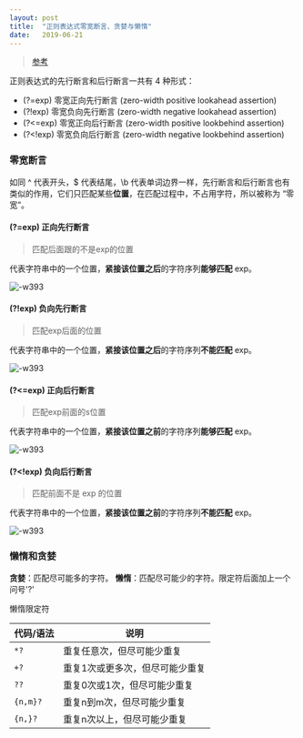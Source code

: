 ```yaml
---
layout: post
title:  "正则表达式零宽断言、贪婪与懒惰"
date:   2019-06-21
---
```


> [参考](https://blog.51cto.com/cnn237111/749047)

正则表达式的先行断言和后行断言一共有 4 种形式：
* (?=exp) 零宽正向先行断言 (zero-width positive lookahead assertion)
* (?!exp) 零宽负向先行断言 (zero-width negative lookahead assertion)
* (?<=exp) 零宽正向后行断言 (zero-width positive lookbehind assertion)
* (?<!exp) 零宽负向后行断言 (zero-width negative lookbehind assertion)

### 零宽断言

如同 ^ 代表开头，$ 代表结尾，\b 代表单词边界一样，先行断言和后行断言也有类似的作用，它们只匹配某些**位置**，在匹配过程中，不占用字符，所以被称为 “零宽”。

#### (?=exp) 正向先行断言

> 匹配后面跟的不是exp的位置

代表字符串中的一个位置，**紧接该位置之后**的字符序列**能够匹配** exp。

![-w393](//images//15626567032307.jpg)

#### (?!exp) 负向先行断言

> 匹配exp后面的位置

代表字符串中的一个位置，**紧接该位置之后**的字符序列**不能匹配** exp。

![-w393](//images//15626567612476.jpg)

#### (?<=exp) 正向后行断言

> 匹配exp前面的s位置

代表字符串中的一个位置，**紧接该位置之前**的字符序列**能够匹配** exp。

![-w393](//images//15626569128672.jpg)

#### (?<!exp) 负向后行断言

> 匹配前面不是 exp 的位置

代表字符串中的一个位置，**紧接该位置之前**的字符序列**不能匹配** exp。

![-w393](//images//15626569357322.jpg)

### 懒惰和贪婪

**贪婪**：匹配尽可能多的字符。
**懒惰**：匹配尽可能少的字符。限定符后面加上一个问号'?'

懒惰限定符

| 代码/语法 | 说明 |
| --- | --- |
| `*?` | 重复任意次，但尽可能少重复 |
| `+?` | 重复1次或更多次，但尽可能少重复 |
| `??` | 重复0次或1次，但尽可能少重复 |
| `{n,m}?` | 重复n到m次，但尽可能少重复 |
| `{n,}?` | 重复n次以上，但尽可能少重复 |

